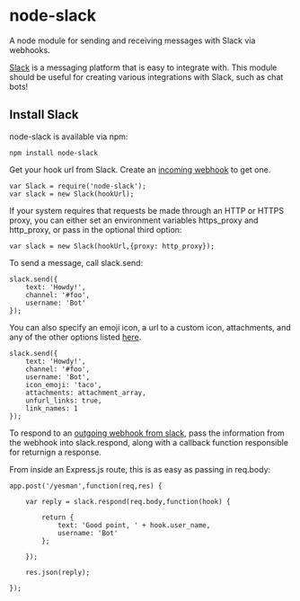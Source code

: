 # node-slack

A node module for sending and receiving messages with Slack via webhooks.

[Slack](https://slack.com/) is a messaging platform that is easy to integrate with.
This module should be useful for creating various integrations with Slack, such as
chat bots!

## Install Slack

node-slack is available via npm:

```
npm install node-slack
```


Get your hook url from Slack.
Create an [incoming webhook](slack.com/services/new/incoming-webhook) to get one.

```
var Slack = require('node-slack');
var slack = new Slack(hookUrl);
```

If your system requires that requests be made through
an HTTP or HTTPS proxy, you can either set an environment
variables https_proxy and http_proxy,
or pass in the optional third option:

```
var slack = new Slack(hookUrl,{proxy: http_proxy});
```

To send a message, call slack.send:

```
slack.send({
	text: 'Howdy!',
	channel: '#foo',
	username: 'Bot'
});
```

You can also specify an emoji icon, a url to a custom icon, attachments,
and any of the other options listed [here](slack.com/services/new/incoming-webhook).


```
slack.send({
	text: 'Howdy!',
	channel: '#foo',
	username: 'Bot',
	icon_emoji: 'taco',
	attachments: attachment_array,
	unfurl_links: true,
	link_names: 1
});
```



To respond to an [outgoing webhook from slack](https://slack.com/services/new/outgoing-webhook), pass the information from the webhook into slack.respond,
along with a callback function responsible for returnign a response.

From inside an Express.js route, this is as easy as passing in req.body:

```
app.post('/yesman',function(req,res) {

	var reply = slack.respond(req.body,function(hook) {

		return {
			text: 'Good point, ' + hook.user_name,
			username: 'Bot'
		};

	});

	res.json(reply);

});

```
